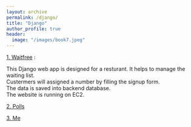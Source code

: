 ```yaml
---
layout: archive
permalink: /django/
title: "Django"
author_profile: true
header:
  image: "/images/book7.jpeg"
---  
```



[1. Waitfree](https://www.google.com) :  

   This Django web app is designed for a resturant. It helps to manage the waiting list.  
   Custermers will assigned a number by filling the signup form.  
   The data is saved into backend database.  
   The website is running on EC2.


    

[2. Polls](https://www.google.com)

[3. Me](https://www.google.com)

